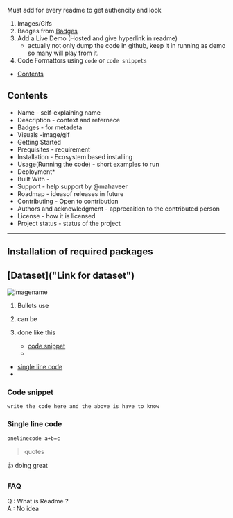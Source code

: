 
Must add for every readme to get authencity and look
1. Images/Gifs
2. Badges from [Badges](https://shields.io/ "shields.io")
3. Add a Live Demo (Hosted and give hyperlink in readme) 
    * actually not only dump the code in github, keep it in running as demo so many will play from it.
4. Code Formattors using `code` or ```code snippets```
* [Contents](#Contents)
## Contents
* Name - self-explaining name 
* Description - context and refernece
* Badges - for metadeta
* Visuals -image/gif
* Getting Started
* Prequisites - requirement
* Installation - Ecosystem based installing
* Usage(Running the code) - short examples to run
* Deployment*
* Built With -
* Support - help support by @mahaveer
* Roadmap - ideasof releases in future
* Contributing - Open to contribution
* Authors and acknowledgment - apprecaition to the contributed person
* License - how it is licensed
* Project status - status of the project
***
## Installation of required packages
[Dataset]("Link for dataset")
---
![imagename](imagelink)

1. Bullets use
2. can be
3. done like this

    * [code snippet](#Code-snippet)
    * 
* [single line code](#Single-line-code)
* 
### Code snippet
```Code Snippet
write the code here and the above is have to know
```
### Single line code
`onelinecode a+b=c`

>quotes

:+1: doing great

### FAQ
Q : What is Readme ?<br>
A : No idea 
